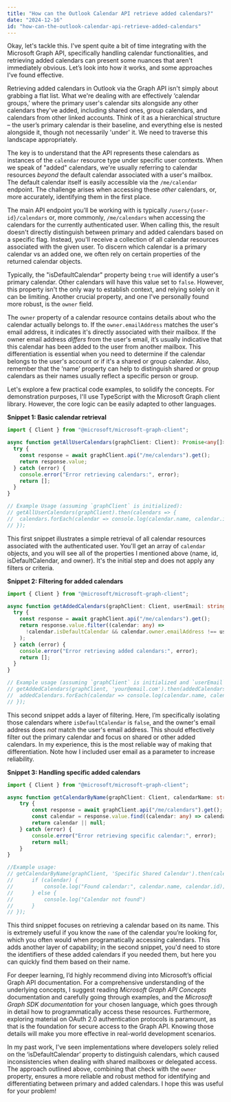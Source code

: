 ```yaml
---
title: "How can the Outlook Calendar API retrieve added calendars?"
date: "2024-12-16"
id: "how-can-the-outlook-calendar-api-retrieve-added-calendars"
---
```


Okay, let's tackle this. I've spent quite a bit of time integrating with the Microsoft Graph API, specifically handling calendar functionalities, and retrieving added calendars can present some nuances that aren't immediately obvious. Let’s look into how it works, and some approaches I’ve found effective.

Retrieving added calendars in Outlook via the Graph API isn't simply about grabbing a flat list. What we're dealing with are effectively ‘calendar groups,’ where the primary user's calendar sits alongside any other calendars they've added, including shared ones, group calendars, and calendars from other linked accounts. Think of it as a hierarchical structure – the user’s primary calendar is their baseline, and everything else is nested alongside it, though not necessarily 'under' it. We need to traverse this landscape appropriately.

The key is to understand that the API represents these calendars as instances of the `calendar` resource type under specific user contexts. When we speak of "added" calendars, we're usually referring to calendar resources *beyond* the default calendar associated with a user's mailbox. The default calendar itself is easily accessible via the `/me/calendar` endpoint. The challenge arises when accessing these *other* calendars, or, more accurately, identifying them in the first place.

The main API endpoint you’ll be working with is typically `/users/{user-id}/calendars` or, more commonly, `/me/calendars` when accessing the calendars for the currently authenticated user. When calling this, the result doesn't directly distinguish between primary and added calendars based on a specific flag. Instead, you'll receive a collection of all calendar resources associated with the given user. To discern which calendar is a primary calendar vs an added one, we often rely on certain properties of the returned calendar objects.

Typically, the "isDefaultCalendar" property being `true` will identify a user's primary calendar. Other calendars will have this value set to `false`. However, this property isn't the only way to establish context, and relying solely on it can be limiting. Another crucial property, and one I've personally found more robust, is the `owner` field.

The `owner` property of a calendar resource contains details about who the calendar actually belongs to. If the `owner.emailAddress` matches the user's email address, it indicates it's directly associated with their mailbox. If the owner email address *differs* from the user's email, it’s usually indicative that this calendar has been added to the user from another mailbox. This differentiation is essential when you need to determine if the calendar belongs to the user's account or if it's a shared or group calendar. Also, remember that the ‘name’ property can help to distinguish shared or group calendars as their names usually reflect a specific person or group.

Let's explore a few practical code examples, to solidify the concepts. For demonstration purposes, I'll use TypeScript with the Microsoft Graph client library. However, the core logic can be easily adapted to other languages.

**Snippet 1: Basic calendar retrieval**

```typescript
import { Client } from "@microsoft/microsoft-graph-client";

async function getAllUserCalendars(graphClient: Client): Promise<any[]> {
  try {
    const response = await graphClient.api("/me/calendars").get();
    return response.value;
  } catch (error) {
    console.error("Error retrieving calendars:", error);
    return [];
  }
}

// Example Usage (assuming `graphClient` is initialized):
// getAllUserCalendars(graphClient).then(calendars => {
//  calendars.forEach(calendar => console.log(calendar.name, calendar.id, calendar.isDefaultCalendar, calendar.owner.emailAddress));
// });
```

This first snippet illustrates a simple retrieval of all calendar resources associated with the authenticated user. You'll get an array of `calendar` objects, and you will see all of the properties I mentioned above (name, id, isDefaultCalendar, and owner). It's the initial step and does not apply any filters or criteria.

**Snippet 2: Filtering for added calendars**

```typescript
import { Client } from "@microsoft/microsoft-graph-client";

async function getAddedCalendars(graphClient: Client, userEmail: string): Promise<any[]> {
  try {
    const response = await graphClient.api("/me/calendars").get();
    return response.value.filter((calendar: any) =>
      !calendar.isDefaultCalendar && calendar.owner.emailAddress !== userEmail
    );
  } catch (error) {
    console.error("Error retrieving added calendars:", error);
    return [];
  }
}

// Example usage (assuming `graphClient` is initialized and `userEmail` is the user's email):
// getAddedCalendars(graphClient, 'your@email.com').then(addedCalendars => {
//  addedCalendars.forEach(calendar => console.log(calendar.name, calendar.id));
// });
```

This second snippet adds a layer of filtering. Here, I’m specifically isolating those calendars where `isDefaultCalendar` is `false`, and the owner's email address does *not* match the user's email address. This should effectively filter out the primary calendar and focus on shared or other added calendars. In my experience, this is the most reliable way of making that differentiation. Note how I included user email as a parameter to increase reliability.

**Snippet 3: Handling specific added calendars**

```typescript
import { Client } from "@microsoft/microsoft-graph-client";

async function getCalendarByName(graphClient: Client, calendarName: string): Promise<any | null> {
    try {
        const response = await graphClient.api("/me/calendars").get();
        const calendar = response.value.find((calendar: any) => calendar.name === calendarName);
        return calendar || null;
    } catch (error) {
        console.error("Error retrieving specific calendar:", error);
        return null;
    }
}

//Example usage:
// getCalendarByName(graphClient, 'Specific Shared Calendar').then(calendar => {
//      if (calendar) {
//          console.log("Found calendar:", calendar.name, calendar.id);
//      } else {
//          console.log("Calendar not found")
//      }
// });
```

This third snippet focuses on retrieving a calendar based on its name. This is extremely useful if you know the `name` of the calendar you’re looking for, which you often would when programatically accessing calendars. This adds another layer of capability; in the second snippet, you'd need to store the identifiers of these added calendars if you needed them, but here you can quickly find them based on their name.

For deeper learning, I’d highly recommend diving into Microsoft’s official Graph API documentation. For a comprehensive understanding of the underlying concepts, I suggest reading *Microsoft Graph API Concepts* documentation and carefully going through examples, and the *Microsoft Graph SDK documentation* for your chosen language, which goes through in detail how to programmatically access these resources. Furthermore, exploring material on OAuth 2.0 authentication protocols is paramount, as that is the foundation for secure access to the Graph API. Knowing those details will make you more effective in real-world development scenarios.

In my past work, I've seen implementations where developers solely relied on the ‘isDefaultCalendar’ property to distinguish calendars, which caused inconsistencies when dealing with shared mailboxes or delegated access. The approach outlined above, combining that check with the `owner` property, ensures a more reliable and robust method for identifying and differentiating between primary and added calendars. I hope this was useful for your problem!
